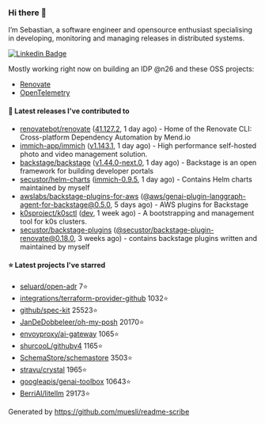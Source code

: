 ### Hi there 👋

I’m Sebastian, a software engineer and opensource enthusiast specialising in developing, monitoring and managing releases in distributed systems.    

[![Linkedin Badge](https://img.shields.io/badge/-LinkedIn-blue?style=flat&logo=Linkedin&logoColor=white&link=https://www.linkedin.com/in/sebastian-poxhofer/)](https://www.linkedin.com/in/sebastian-poxhofer/)

Mostly working right now on building an IDP @n26 and these OSS projects:
- [Renovate](https://github.com/renovatebot/renovate)
- [OpenTelemetry](https://github.com/open-telemetry)



#### 🚀 Latest releases I've contributed to

- [renovatebot/renovate](https://github.com/renovatebot/renovate) ([41.127.2](https://github.com/renovatebot/renovate/releases/tag/41.127.2), 1 day ago) - Home of the Renovate CLI: Cross-platform Dependency Automation by Mend.io
- [immich-app/immich](https://github.com/immich-app/immich) ([v1.143.1](https://github.com/immich-app/immich/releases/tag/v1.143.1), 1 day ago) - High performance self-hosted photo and video management solution.
- [backstage/backstage](https://github.com/backstage/backstage) ([v1.44.0-next.0](https://github.com/backstage/backstage/releases/tag/v1.44.0-next.0), 1 day ago) - Backstage is an open framework for building developer portals
- [secustor/helm-charts](https://github.com/secustor/helm-charts) ([immich-0.9.5](https://github.com/secustor/helm-charts/releases/tag/immich-0.9.5), 1 day ago) - Contains Helm charts maintained by myself
- [awslabs/backstage-plugins-for-aws](https://github.com/awslabs/backstage-plugins-for-aws) ([@aws/genai-plugin-langgraph-agent-for-backstage@0.5.0](https://github.com/awslabs/backstage-plugins-for-aws/releases/tag/%40aws/genai-plugin-langgraph-agent-for-backstage%400.5.0), 5 days ago) - AWS plugins for Backstage
- [k0sproject/k0sctl](https://github.com/k0sproject/k0sctl) ([dev](https://github.com/k0sproject/k0sctl/releases/tag/dev), 1 week ago) - A bootstrapping and management tool for k0s clusters.
- [secustor/backstage-plugins](https://github.com/secustor/backstage-plugins) ([@secustor/backstage-plugin-renovate@0.18.0](https://github.com/secustor/backstage-plugins/releases/tag/%40secustor/backstage-plugin-renovate%400.18.0), 3 weeks ago) - contains backstage plugins written and maintained by myself

#### ⭐ Latest projects I've starred

- [seluard/open-adr](https://github.com/seluard/open-adr) 7⭐
- [integrations/terraform-provider-github](https://github.com/integrations/terraform-provider-github) 1032⭐
- [github/spec-kit](https://github.com/github/spec-kit) 25523⭐
- [JanDeDobbeleer/oh-my-posh](https://github.com/JanDeDobbeleer/oh-my-posh) 20170⭐
- [envoyproxy/ai-gateway](https://github.com/envoyproxy/ai-gateway) 1065⭐
- [shurcooL/githubv4](https://github.com/shurcooL/githubv4) 1165⭐
- [SchemaStore/schemastore](https://github.com/SchemaStore/schemastore) 3503⭐
- [stravu/crystal](https://github.com/stravu/crystal) 1965⭐
- [googleapis/genai-toolbox](https://github.com/googleapis/genai-toolbox) 10643⭐
- [BerriAI/litellm](https://github.com/BerriAI/litellm) 29173⭐



Generated by https://github.com/muesli/readme-scribe

